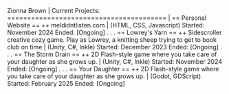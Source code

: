 Zionna Brown 
|
Current Projects: ========================================
|
== Personal Website == ++
meldidntlisten.com
|
(HTML, CSS, Javascript)
Started: November 2024
Ended: [Ongoing]
.
.
.
== Lowrey's Yarn == ++
Sidescroller creative cozy game. 
Play as Lowrey, a knitting sheep trying to get to book club on time
|
(Unity, C#, Inkle)
Started: December 2023
Ended: [Ongoing]
.
.
.
== The Storm Drain == ++
2D Flash-style game where you take care of your daughter as she grows up.
|
(Unity, C#, Inkle)
Started: November 2024
Ended: [Ongoing]
.
.
.
== Your Daughter == ++
2D Flash-style game where you take care of your daughter as she grows up.
|
(Godot, GDScript)
Started: February 2025
Ended: [Ongoing]
